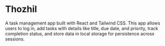 # Thozhil
A task management app built with React and Tailwind CSS. This app allows users to log in, add tasks with details like title, due date, and priority, track completion status, and store data in local storage for persistence across sessions.

